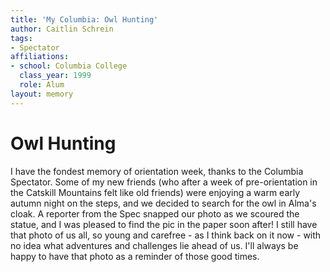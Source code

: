 ```yaml
---
title: 'My Columbia: Owl Hunting'
author: Caitlin Schrein
tags:
- Spectator
affiliations:
- school: Columbia College
  class_year: 1999
  role: Alum
layout: memory
---
```


# Owl Hunting

I have the fondest memory of orientation week, thanks to the Columbia Spectator. Some of my new friends (who after a week of pre-orientation in the Catskill Mountains felt like old friends) were enjoying a warm early autumn night on the steps, and we decided to search for the owl in Alma's cloak.  A reporter from the Spec snapped our photo as we scoured the statue, and I was pleased to find the pic in the paper soon after! I still have that photo of us all, so young and carefree - as I think back on it now - with no idea what adventures and challenges lie ahead of us.  I'll always be happy to have that photo as a reminder of those good times.

